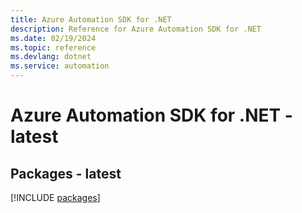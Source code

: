 ```yaml
---
title: Azure Automation SDK for .NET
description: Reference for Azure Automation SDK for .NET
ms.date: 02/19/2024
ms.topic: reference
ms.devlang: dotnet
ms.service: automation
---
```

# Azure Automation SDK for .NET - latest
## Packages - latest
[!INCLUDE [packages](automation-index.md)]